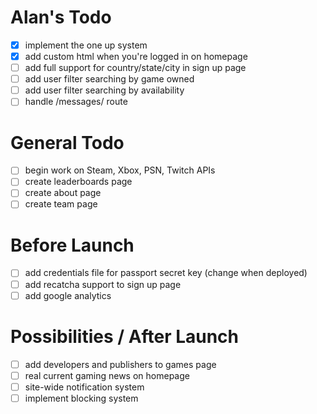 # Alan's Todo
- [X] implement the one up system
- [X] add custom html when you're logged in on homepage
- [ ] add full support for country/state/city in sign up page
- [ ] add user filter searching by game owned
- [ ] add user filter searching by availability
- [ ] handle /messages/ route

# General Todo
- [ ] begin work on Steam, Xbox, PSN, Twitch APIs
- [ ] create leaderboards page
- [ ] create about page
- [ ] create team page

# Before Launch
- [ ] add credentials file for passport secret key (change when deployed)
- [ ] add recatcha support to sign up page
- [ ] add google analytics

# Possibilities / After Launch
- [ ] add developers and publishers to games page
- [ ] real current gaming news on homepage
- [ ] site-wide notification system
- [ ] implement blocking system
